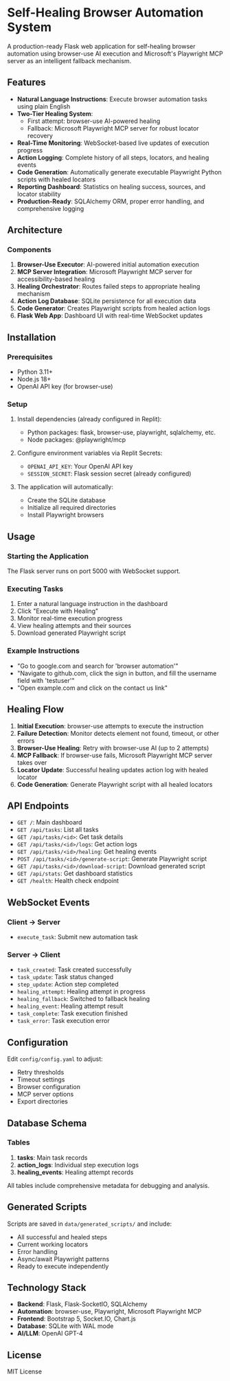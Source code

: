 # Self-Healing Browser Automation System

A production-ready Flask web application for self-healing browser automation using browser-use AI execution and Microsoft's Playwright MCP server as an intelligent fallback mechanism.

## Features

- **Natural Language Instructions**: Execute browser automation tasks using plain English
- **Two-Tier Healing System**: 
  - First attempt: browser-use AI-powered healing
  - Fallback: Microsoft Playwright MCP server for robust locator recovery
- **Real-Time Monitoring**: WebSocket-based live updates of execution progress
- **Action Logging**: Complete history of all steps, locators, and healing events
- **Code Generation**: Automatically generate executable Playwright Python scripts with healed locators
- **Reporting Dashboard**: Statistics on healing success, sources, and locator stability
- **Production-Ready**: SQLAlchemy ORM, proper error handling, and comprehensive logging

## Architecture

### Components

1. **Browser-Use Executor**: AI-powered initial automation execution
2. **MCP Server Integration**: Microsoft Playwright MCP server for accessibility-based healing
3. **Healing Orchestrator**: Routes failed steps to appropriate healing mechanism
4. **Action Log Database**: SQLite persistence for all execution data
5. **Code Generator**: Creates Playwright scripts from healed action logs
6. **Flask Web App**: Dashboard UI with real-time WebSocket updates

## Installation

### Prerequisites

- Python 3.11+
- Node.js 18+
- OpenAI API key (for browser-use)

### Setup

1. Install dependencies (already configured in Replit):
   - Python packages: flask, browser-use, playwright, sqlalchemy, etc.
   - Node packages: @playwright/mcp

2. Configure environment variables via Replit Secrets:
   - `OPENAI_API_KEY`: Your OpenAI API key
   - `SESSION_SECRET`: Flask session secret (already configured)

3. The application will automatically:
   - Create the SQLite database
   - Initialize all required directories
   - Install Playwright browsers

## Usage

### Starting the Application

The Flask server runs on port 5000 with WebSocket support.

### Executing Tasks

1. Enter a natural language instruction in the dashboard
2. Click "Execute with Healing"
3. Monitor real-time execution progress
4. View healing attempts and their sources
5. Download generated Playwright script

### Example Instructions

- "Go to google.com and search for 'browser automation'"
- "Navigate to github.com, click the sign in button, and fill the username field with 'testuser'"
- "Open example.com and click on the contact us link"

## Healing Flow

1. **Initial Execution**: browser-use attempts to execute the instruction
2. **Failure Detection**: Monitor detects element not found, timeout, or other errors
3. **Browser-Use Healing**: Retry with browser-use AI (up to 2 attempts)
4. **MCP Fallback**: If browser-use fails, Microsoft Playwright MCP server takes over
5. **Locator Update**: Successful healing updates action log with healed locator
6. **Code Generation**: Generate Playwright script with all healed locators

## API Endpoints

- `GET /`: Main dashboard
- `GET /api/tasks`: List all tasks
- `GET /api/tasks/<id>`: Get task details
- `GET /api/tasks/<id>/logs`: Get action logs
- `GET /api/tasks/<id>/healing`: Get healing events
- `POST /api/tasks/<id>/generate-script`: Generate Playwright script
- `GET /api/tasks/<id>/download-script`: Download generated script
- `GET /api/stats`: Get dashboard statistics
- `GET /health`: Health check endpoint

## WebSocket Events

### Client → Server
- `execute_task`: Submit new automation task

### Server → Client
- `task_created`: Task created successfully
- `task_update`: Task status changed
- `step_update`: Action step completed
- `healing_attempt`: Healing attempt in progress
- `healing_fallback`: Switched to fallback healing
- `healing_event`: Healing attempt result
- `task_complete`: Task execution finished
- `task_error`: Task execution error

## Configuration

Edit `config/config.yaml` to adjust:

- Retry thresholds
- Timeout settings
- Browser configuration
- MCP server options
- Export directories

## Database Schema

### Tables

1. **tasks**: Main task records
2. **action_logs**: Individual step execution logs
3. **healing_events**: Healing attempt records

All tables include comprehensive metadata for debugging and analysis.

## Generated Scripts

Scripts are saved in `data/generated_scripts/` and include:

- All successful and healed steps
- Current working locators
- Error handling
- Async/await Playwright patterns
- Ready to execute independently

## Technology Stack

- **Backend**: Flask, Flask-SocketIO, SQLAlchemy
- **Automation**: browser-use, Playwright, Microsoft Playwright MCP
- **Frontend**: Bootstrap 5, Socket.IO, Chart.js
- **Database**: SQLite with WAL mode
- **AI/LLM**: OpenAI GPT-4

## License

MIT License
